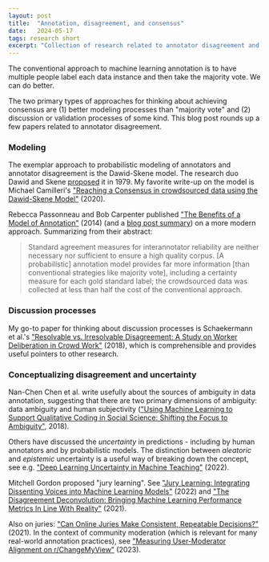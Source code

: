 ```yaml
---
layout: post
title:  "Annotation, disagreement, and consensus"
date:   2024-05-17
tags: research short
excerpt: "Collection of research related to annotator disagreement and consensus."
---
```


The conventional approach to machine learning annotation is to have multiple people label each data instance and then take the majority vote. We can do better.

The two primary types of approaches for thinking about achieving consensus are (1) better modeling processes than "majority vote" and (2) discussion or validation processes of some kind.
This blog post rounds up a few papers related to annotator disagreement.

### Modeling

The exemplar approach to probabilistic modeling of annotators and annotator disagreement is the Dawid-Skene model.
The research duo Dawid and Skene [proposed](https://www.jstor.org/stable/2346806) it in 1979. My favorite write-up on the model is Michael Camilleri's ["Reaching a Consensus in crowdsourced data using the Dawid-Skene Model"](https://michaelpjcamilleri.wordpress.com/2020/06/22/reaching-a-consensus-in-crowdsourced-data-using-the-dawid-skene-model/) (2020).

Rebecca Passonneau and Bob Carpenter published ["The Benefits of a Model of Annotation"](https://aclanthology.org/Q14-1025/) (2014) (and a [blog post summary](https://web.archive.org/web/20200818223045/https://lingpipe-blog.com/2014/10/29/beckys-and-my-annotation-paper-in-tacl/)) on a more modern approach. Summarizing from their abstract:

>Standard agreement measures for interannotator reliability are neither necessary nor sufficient to ensure a high quality corpus. [A probabilistic] annotation model provides far more information [than conventional strategies like majority vote], including a certainty measure for each gold standard label; the crowdsourced data was collected at less than half the cost of the conventional approach.

### Discussion processes

My go-to paper for thinking about discussion processes is Schaekermann et al.'s ["Resolvable vs. Irresolvable Disagreement: A Study on Worker Deliberation in Crowd Work"](https://dl.acm.org/doi/10.1145/3274423) (2018), which is comprehensible and provides useful pointers to other research.

### Conceptualizing disagreement and uncertainty

Nan-Chen Chen et al. write usefully about the sources of ambiguity in data annotation, suggesting that there are two primary dimensions of ambiguity: data ambiguity and human subjectivity (["Using Machine Learning to Support Qualitative Coding in Social Science: Shifting the Focus to Ambiguity"](https://dl.acm.org/doi/10.1145/3185515), 2018).

Others have discussed the _uncertainty_ in predictions - including by human annotators and by probabilistic models. The distinction between _aleatoric_ and _epistemic_ uncertainty is a useful way of breaking down the concept, see e.g. ["Deep Learning Uncertainty in Machine Teaching"](https://dl.acm.org/doi/abs/10.1145/3490099.3511117) (2022).

Mitchell Gordon proposed "jury learning". See ["Jury Learning: Integrating Dissenting Voices into Machine Learning Models"](https://dl.acm.org/doi/abs/10.1145/3491102.3502004) (2022) and ["The Disagreement Deconvolution: Bringing Machine Learning Performance Metrics In Line With Reality"](https://dl.acm.org/doi/abs/10.1145/3411764.3445423) (2021).

Also on juries: ["Can Online Juries Make Consistent, Repeatable Decisions?"](https://dl.acm.org/doi/abs/10.1145/3411764.3445433) (2021). In the context of community moderation (which is relevant for many real-world annotation practices), see ["Measuring User-Moderator Alignment on r/ChangeMyView"](https://dl.acm.org/doi/abs/10.1145/3610077) (2023).

